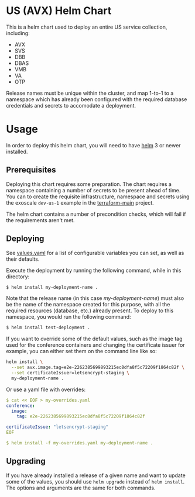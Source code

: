 # US (AVX) Helm Chart
This is a helm chart used to deploy an entire US service collection, including:
* AVX
* SVS
* DBB
* DBAS
* VMB
* VA
* OTP

Release names must be unique within the cluster, and map 1-to-1 to a namespace which has already been configured with the required database credentials and secrets to accomodate a deployment.

# Usage
In order to deploy this helm chart, you will need to have [helm](https://helm.sh) 3 or newer installed.

## Prerequisites
Deploying this chart requires some preparation. The chart requires a namespace containing a number of secrets to be present ahead of time. You can to create the requisite infrastructure, namespace and secrets using the exoscale `dev-us-1` example in the [terraform-main](https://github.com/aion-dk/terraform-main) project.

The helm chart contains a number of precondition checks, which will fail if the requirements aren't met.

## Deploying
See [values.yaml](/values.yaml) for a list of configurable variables you can set, as well as their defaults.

Execute the deployment by running the following command, while in this directory:
```bash
$ helm install my-deployment-name .
```
Note that the release name (in this case *my-deployment-name*) must also be the name of the namespace created for this purpose, with all the required resources (database, etc.) already present. To deploy to this namespace, you would run the following command:
```bash
$ helm install test-deployment .
```
If you want to override some of the default values, such as the image tag used for the conference containers and changing the certificate issuer for example, you can either set them on the command line like so:

```bash
helm install \
  --set avx.image.tag=e2e-2262385699893215ec8dfa8f5c72209f1864c82f \
  --set certificateIssuer=letsencrypt-staging \
  my-deployment-name .
```

Or use a yaml file with overrides:
```yaml
$ cat << EOF > my-overrides.yaml
conference:
  image:
    tag: e2e-2262385699893215ec8dfa8f5c72209f1864c82f

certificateIssue: "letsencrypt-staging"
EOF

$ helm install -f my-overrides.yaml my-deployment-name .
```

## Upgrading
If you have already installed a release of a given name and want to update some of the values, you should use `helm upgrade` instead of `helm install`. The options and arguments are the same for both commands.
